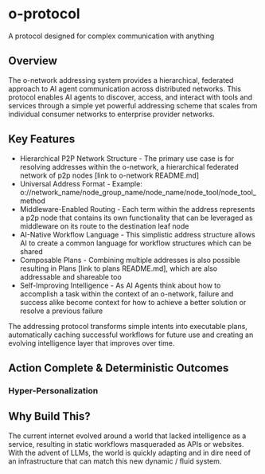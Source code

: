 # o-protocol

A protocol designed for complex communication with anything

## Overview
The o-network addressing system provides a hierarchical, federated approach to AI agent communication across distributed networks. This protocol enables AI agents to discover, access, and interact with tools and services through a simple yet powerful addressing scheme that scales from individual consumer networks to enterprise provider networks.

## Key Features
- Hierarchical P2P Network Structure - The primary use case is for resolving addresses within the o-network, a hierarchical federated network of p2p nodes [link to o-network README.md]
- Universal Address Format - Example: o://network_name/node_group_name/node_name/node_tool/node_tool_method
- Middleware-Enabled Routing - Each term within the address represents a p2p node that contains its own functionality that can be leveraged as middleware on its route to the destination leaf node
- AI-Native Workflow Language - This simplistic address structure allows AI to create a common language for workflow structures which can be shared
- Composable Plans - Combining multiple addresses is also possible resulting in Plans [link to plans README.md], which are also addressable and shareable too
- Self-Improving Intelligence - As AI Agents think about how to accomplish a task within the context of an o-network, failure and success alike become context for how to achieve a better solution or resolve a previous failure


The addressing protocol transforms simple intents into executable plans, automatically caching successful workflows for future use and creating an evolving intelligence layer that improves over time.

## Action Complete & Deterministic Outcomes

### Hyper-Personalization

## Why Build This?
The current internet evolved around a world that lacked intelligence as a service, resulting in static workflows masqueraded as APIs or websites. With the advent of LLMs, the world is quickly adapting and in dire need of an infrastructure that can match this new dynamic / fluid system.